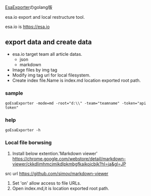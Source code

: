 
[EsaExporter](https://github.com/NAL-6295/EsaExporter)のgolang版

esa.io export and local restructure tool.

esa.io is https://esa.io

## export data and create data
- esa.io target team all article datas.
  - json
  - markdown
- Image files by img tag
- Modify img tag url for local filesystem.
- Create index file.Name is index.md location exported root path.

### sample
```
goEsaExporter -mode=md -root="d:\\" -team="teamname" -token="api token"
```

### help
```
goEsaExporter -h
```

### Local file borwsing
1. Install below extention.'Markdown viewer'
https://chrome.google.com/webstore/detail/markdown-viewer/ckkdlimhmcjmikdlpkmbgfkaikojcbjk?hl=ja&gl=JP

src url
https://github.com/simov/markdown-viewer
1. Set 'on' allow access to file URLs.
1. Open index.md,it is location exported root path.
